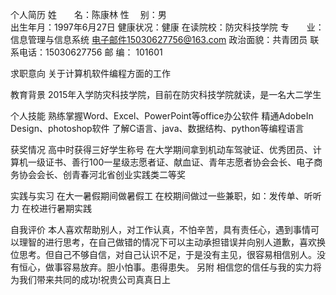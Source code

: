 
 个人简历
姓　　名：陈康林                         性  　别：男             
出生年月：1997年6月27日               健康状况：健康
在读院校：防灾科技学院             专　　业：信息管理与信息系统
电子邮件15030627756@163.com              政治面貌：共青团员
联系电话：15030627756                     邮    编： 101601                              

求职意向
关于计算机软件编程方面的工作

教育背景
2015年入学防灾科技学院，目前在防灾科技学院就读，是一名大二学生

个人技能
熟练掌握Word、Excel、PowerPoint等office办公软件
精通AdobeIn Design、photoshop软件
了解C语言、java、数据结构、python等编程语言

获奖情况 
高中时获得三好学生称号
在大学期间拿到机动车驾驶证、优秀团员、计算机一级证书、善行100一星级志愿者证、献血证、青年志愿者协会会长、电子商务协会会长、创青春河北省创业实践类二等奖 

实践与实习 
在大一暑假期间做暑假工
在校期间做过一些兼职，如：发传单、听听力
在校进行暑期实践

自我评价 
本人喜欢帮助别人，对工作认真，不怕辛苦，具有责任心，遇到事情可以理智的进行思考，在自己做错的情况下可以主动承担错误并向别人道歉，喜欢换位思考。但自己不够自信，对自己认识不足，于是没有主见，很容易相信别人。没有恒心，做事容易放弃。胆小怕事。患得患失。
另附
相信您的信任与我的实力将为我们带来共同的成功!祝贵公司真真日上

